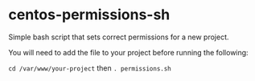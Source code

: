 # centos-permissions-sh
Simple bash script that sets correct permissions for a new project.

You will need to add the file to your project before running the following:

`cd /var/www/your-project`
then
`. permissions.sh`
